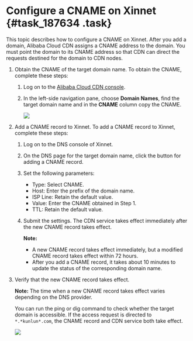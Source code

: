 # Configure a CNAME on Xinnet {#task_187634 .task}

This topic describes how to configure a CNAME on Xinnet. After you add a domain, Alibaba Cloud CDN assigns a CNAME address to the domain. You must point the domain to its CNAME address so that CDN can direct the requests destined for the domain to CDN nodes.

1.  Obtain the CNAME of the target domain name. To obtain the CNAME, complete these steps: 
    1.  Log on to the [Alibaba Cloud CDN console](https://partners-intl.aliyun.com/login-required#/cdn).
    2.  In the left-side navigation pane, choose **Domain Names**, find the target domain name and in the **CNAME** column copy the CNAME. 

        ![](http://static-aliyun-doc.oss-cn-hangzhou.aliyuncs.com/assets/img/5113/156715059345282_en-US.png)

2.  Add a CNAME record to Xinnet. To add a CNAME record to Xinnet, complete these steps: 
    1.  Log on to the DNS console of Xinnet.
    2.  On the DNS page for the target domain name, click the button for adding a CNAME record.
    3.  Set the following parameters: 
        -   Type: Select CNAME.
        -   Host: Enter the prefix of the domain name.
        -   ISP Line: Retain the default value.
        -   Value: Enter the CNAME obtained in Step 1.
        -   TTL: Retain the default value.
    4.  Submit the settings. The CDN service takes effect immediately after the new CNAME record takes effect.

        **Note:** 

        -   A new CNAME record takes effect immediately, but a modified CNAME record takes effect within 72 hours.
        -   After you add a CNAME record, it takes about 10 minutes to update the status of the corresponding domain name.
3.  Verify that the new CNAME record takes effect. 

    **Note:** The time when a new CNAME record takes effect varies depending on the DNS provider.

    You can run the ping or dig command to check whether the target domain is accessible. If the access request is directed to `*.*kunlun*.com`, the CNAME record and CDN service both take effect.

    ![](http://static-aliyun-doc.oss-cn-hangzhou.aliyuncs.com/assets/img/5113/15671505936060_en-US.png)


